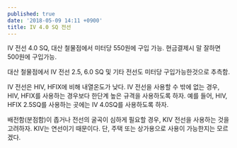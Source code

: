```yaml
---
published: true
date: '2018-05-09 14:11 +0900'
title: IV 4.0 SQ 전선
---
```

IV 전선 4.0 SQ, 대산 철물점에서 미터당 550원에 구입 가능. 현금결제시 말 잘하면 500원에 구입가능.

대산 철물점에서 IV 전선 2.5, 6.0 SQ 및 기타 전선도 미터당 구입가능한것으로 추측함.

IV 전선은 HIV, HFIX에 비해 내열온도가 낮다. IV 전선을 사용할 수 밖에 없는 경우, HIV, HFIX를 사용하는 경우보다 한단계 높은 규격을 사용하도록 하자. 예를 들어, HIV, HFIX 2.5SQ를 사용하는 곳에는 IV 4.0SQ를 사용하도록 하자.

배전함(분점함)이 좁거나 전선의 굴곡이 심하게 필요할 경우, KIV 전선을 사용하는 것을 고려하자. KIV는 연선이기 때문이다. 단, 주택 또는 상가용으로 사용이 가능한지는 모르겠다.
